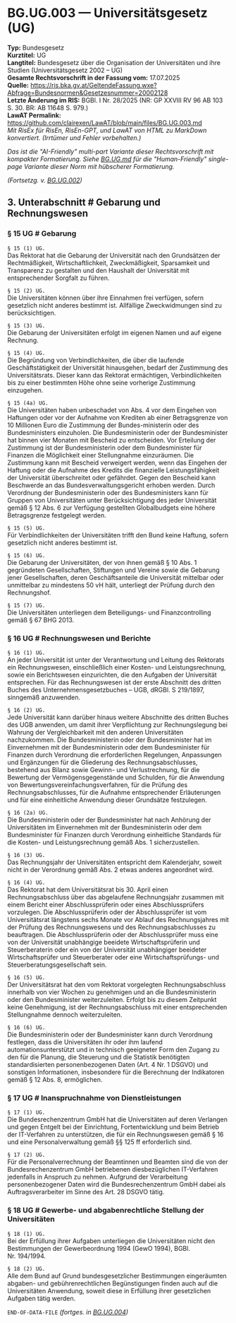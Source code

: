 # BG.UG.003 — Universitätsgesetz (UG)
**Typ:** Bundesgesetz  
**Kurztitel:** UG  
**Langtitel:** Bundesgesetz über die Organisation der Universitäten und ihre Studien (Universitätsgesetz 2002 – UG)  
**Gesamte Rechtsvorschrift in der Fassung vom:** 17.07.2025  
**Quelle:** https://ris.bka.gv.at/GeltendeFassung.wxe?Abfrage=Bundesnormen&Gesetzesnummer=20002128  
**Letzte Änderung im RIS:** BGBl. I Nr. 28/2025 (NR: GP XXVIII RV 96 AB 103 S. 30. BR: AB 11648 S. 979.)  
**LawAT Permalink:** https://github.com/clairexen/LawAT/blob/main/files/BG.UG.003.md  
*Mit RisEx für RisEn, RisEn-GPT, und LawAT von HTML zu MarkDown konvertiert. (Irrtümer und Fehler vorbehalten.)*

*Das ist die "AI-Friendly" multi-part Variante dieser Rechtsvorschrift mit kompakter Formatierung. Siehe [BG.UG.md](BG.UG.md) für die "Human-Friendly" single-page Variante dieser Norm mit hübscherer Formatierung.*

*(Fortsetzg. v. [BG.UG.002](BG.UG.002.md))*

## 3. Unterabschnitt # Gebarung und Rechnungswesen

### § 15 UG # Gebarung

`§ 15 (1) UG.`  
Das Rektorat hat die Gebarung der Universität nach den Grundsätzen der Rechtmäßigkeit, Wirtschaftlichkeit, Zweckmäßigkeit, Sparsamkeit und Transparenz zu gestalten und den Haushalt der Universität mit entsprechender Sorgfalt zu führen.

`§ 15 (2) UG.`  
Die Universitäten können über ihre Einnahmen frei verfügen, sofern gesetzlich nicht anderes bestimmt ist. Allfällige Zweckwidmungen sind zu berücksichtigen.

`§ 15 (3) UG.`  
Die Gebarung der Universitäten erfolgt im eigenen Namen und auf eigene Rechnung.

`§ 15 (4) UG.`  
Die Begründung von Verbindlichkeiten, die über die laufende Geschäftstätigkeit der Universität hinausgehen, bedarf der Zustimmung des Universitätsrats. Dieser kann das Rektorat ermächtigen, Verbindlichkeiten bis zu einer bestimmten Höhe ohne seine vorherige Zustimmung einzugehen.

`§ 15 (4a) UG.`  
Die Universitäten haben unbeschadet von Abs. 4 vor dem Eingehen von Haftungen oder vor der Aufnahme von Krediten ab einer Betragsgrenze von 10 Millionen Euro die Zustimmung der Bundes-ministerin oder des Bundesministers einzuholen. Die Bundesministerin oder der Bundesminister hat binnen vier Monaten mit Bescheid zu entscheiden. Vor Erteilung der Zustimmung ist der Bundesministerin oder dem Bundesminister für Finanzen die Möglichkeit einer Stellungnahme einzuräumen. Die Zustimmung kann mit Bescheid verweigert werden, wenn das Eingehen der Haftung oder die Aufnahme des Kredits die finanzielle Leistungsfähigkeit der Universität überschreitet oder gefährdet. Gegen den Bescheid kann Beschwerde an das Bundesverwaltungsgericht erhoben werden. Durch Verordnung der Bundesministerin oder des Bundesministers kann für Gruppen von Universitäten unter Berücksichtigung des jeder Universität gemäß § 12 Abs. 6 zur Verfügung gestellten Globalbudgets eine höhere Betragsgrenze festgelegt werden.

`§ 15 (5) UG.`  
Für Verbindlichkeiten der Universitäten trifft den Bund keine Haftung, sofern gesetzlich nicht anderes bestimmt ist.

`§ 15 (6) UG.`  
Die Gebarung der Universitäten, der von ihnen gemäß § 10 Abs. 1 gegründeten Gesellschaften, Stiftungen und Vereine sowie die Gebarung jener Gesellschaften, deren Geschäftsanteile die Universität mittelbar oder unmittelbar zu mindestens 50 vH hält, unterliegt der Prüfung durch den Rechnungshof.

`§ 15 (7) UG.`  
Die Universitäten unterliegen dem Beteiligungs- und Finanzcontrolling gemäß § 67 BHG 2013.

### § 16 UG # Rechnungswesen und Berichte

`§ 16 (1) UG.`  
An jeder Universität ist unter der Verantwortung und Leitung des Rektorats ein Rechnungswesen, einschließlich einer Kosten- und Leistungsrechnung, sowie ein Berichtswesen einzurichten, die den Aufgaben der Universität entsprechen. Für das Rechnungswesen ist der erste Abschnitt des dritten Buches des Unternehmensgesetzbuches – UGB, dRGBl. S 219/1897, sinngemäß anzuwenden.

`§ 16 (2) UG.`  
Jede Universität kann darüber hinaus weitere Abschnitte des dritten Buches des UGB anwenden, um damit ihrer Verpflichtung zur Rechnungslegung bei Wahrung der Vergleichbarkeit mit den anderen Universitäten nachzukommen. Die Bundesministerin oder der Bundesminister hat im Einvernehmen mit der Bundesministerin oder dem Bundesminister für Finanzen durch Verordnung die erforderlichen Regelungen, Anpassungen und Ergänzungen für die Gliederung des Rechnungsabschlusses, bestehend aus Bilanz sowie Gewinn- und Verlustrechnung, für die Bewertung der Vermögensgegenstände und Schulden, für die Anwendung von Bewertungsvereinfachungsverfahren, für die Prüfung des Rechnungsabschlusses, für die Aufnahme entsprechender Erläuterungen und für eine einheitliche Anwendung dieser Grundsätze festzulegen.

`§ 16 (2a) UG.`  
Die Bundesministerin oder der Bundesminister hat nach Anhörung der Universitäten im Einvernehmen mit der Bundesministerin oder dem Bundesminister für Finanzen durch Verordnung einheitliche Standards für die Kosten- und Leistungsrechnung gemäß Abs. 1 sicherzustellen.

`§ 16 (3) UG.`  
Das Rechnungsjahr der Universitäten entspricht dem Kalenderjahr, soweit nicht in der Verordnung gemäß Abs. 2 etwas anderes angeordnet wird.

`§ 16 (4) UG.`  
Das Rektorat hat dem Universitätsrat bis 30. April einen Rechnungsabschluss über das abgelaufene Rechnungsjahr zusammen mit einem Bericht einer Abschlussprüferin oder eines Abschlussprüfers vorzulegen. Die Abschlussprüferin oder der Abschlussprüfer ist vom Universitätsrat längstens sechs Monate vor Ablauf des Rechnungsjahres mit der Prüfung des Rechnungswesens und des Rechnungsabschlusses zu beauftragen. Die Abschlussprüferin oder der Abschlussprüfer muss eine von der Universität unabhängige beeidete Wirtschaftsprüferin und Steuerberaterin oder ein von der Universität unabhängiger beeideter Wirtschaftsprüfer und Steuerberater oder eine Wirtschaftsprüfungs- und Steuerberatungsgesellschaft sein.

`§ 16 (5) UG.`  
Der Universitätsrat hat den vom Rektorat vorgelegten Rechnungsabschluss innerhalb von vier Wochen zu genehmigen und an die Bundesministerin oder den Bundesminister weiterzuleiten. Erfolgt bis zu diesem Zeitpunkt keine Genehmigung, ist der Rechnungsabschluss mit einer entsprechenden Stellungnahme dennoch weiterzuleiten.

`§ 16 (6) UG.`  
Die Bundesministerin oder der Bundesminister kann durch Verordnung festlegen, dass die Universitäten ihr oder ihm laufend automationsunterstützt und in technisch geeigneter Form den Zugang zu den für die Planung, die Steuerung und die Statistik benötigten standardisierten personenbezogenen Daten (Art. 4 Nr. 1 DSGVO) und sonstigen Informationen, insbesondere für die Berechnung der Indikatoren gemäß § 12 Abs. 8, ermöglichen.

### § 17 UG # Inanspruchnahme von Dienstleistungen

`§ 17 (1) UG.`  
Die Bundesrechenzentrum GmbH hat die Universitäten auf deren Verlangen und gegen Entgelt bei der Einrichtung, Fortentwicklung und beim Betrieb der IT-Verfahren zu unterstützen, die für ein Rechnungswesen gemäß § 16 und eine Personalverwaltung gemäß §§ 125 ff erforderlich sind.

`§ 17 (2) UG.`  
Für die Personalverrechnung der Beamtinnen und Beamten sind die von der Bundesrechenzentrum GmbH betriebenen diesbezüglichen IT-Verfahren jedenfalls in Anspruch zu nehmen. Aufgrund der Verarbeitung personenbezogener Daten wird die Bundesrechenzentrum GmbH dabei als Auftragsverarbeiter im Sinne des Art. 28 DSGVO tätig.

### § 18 UG # Gewerbe- und abgabenrechtliche Stellung der Universitäten

`§ 18 (1) UG.`  
Bei der Erfüllung ihrer Aufgaben unterliegen die Universitäten nicht den Bestimmungen der Gewerbeordnung 1994 (GewO 1994), BGBl. Nr. 194/1994.

`§ 18 (2) UG.`  
Alle dem Bund auf Grund bundesgesetzlicher Bestimmungen eingeräumten abgaben- und gebührenrechtlichen Begünstigungen finden auch auf die Universitäten Anwendung, soweit diese in Erfüllung ihrer gesetzlichen Aufgaben tätig werden.

`END-OF-DATA-FILE` *(fortges. in [BG.UG.004](BG.UG.004.md))*
